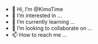 - 👋 Hi, I’m @KimoTime
- 👀 I’m interested in ...
- 🌱 I’m currently learning ...
- 💞️ I’m looking to collaborate on ...
- 📫 How to reach me ...

<!---
KimoTime/KimoTime is a ✨ special ✨ repository because its `README.md` (this file) appears on your GitHub profile.
You can click the Preview link to take a look at your changes.
--->
